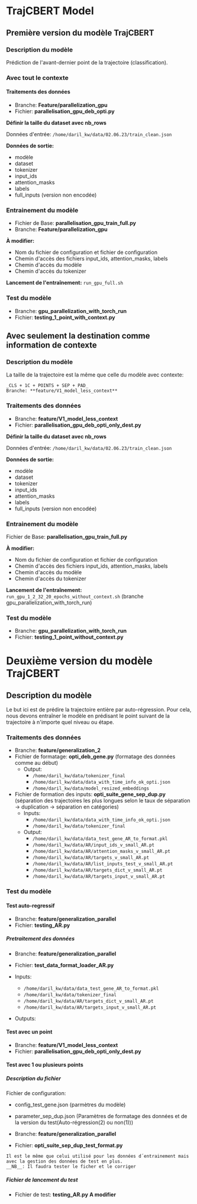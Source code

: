 # TrajCBERT Model

## Première version du modèle TrajCBERT

### Description du modèle

Prédiction de l'avant-dernier point de la trajectoire (classification).

### Avec tout le contexte

#### Traitements des données

- Branche: **Feature/parallelization_gpu**
- Fichier: **parallelisation_gpu_deb_opti.py**

**Définir la taille du dataset avec nb_rows**

Données d'entrée: `/home/daril_kw/data/02.06.23/train_clean.json`

**Données de sortie:**
- modèle
- dataset
- tokenizer
- input_ids
- attention_masks
- labels
- full_inputs (version non encodée)

### Entrainement du modèle

- Fichier de Base: **parallelisation_gpu_train_full.py**
- Branche: **Feature/parallelization_gpu**

**À modifier:**
- Nom du fichier de configuration et fichier de configuration
- Chemin d'accès des fichiers input_ids, attention_masks, labels
- Chemin d'accès du modèle
- Chemin d'accès du tokenizer

**Lancement de l'entraînement:**
`run_gpu_full.sh`


### Test du modèle 
  - Branche: **gpu_parallelization_with_torch_run**
  - Fichier: **testing_1_point_with_context.py**
## Avec seulement la destination comme information de contexte

### Description du modèle

La taille de la trajectoire est la même que celle du modèle avec contexte:

```
_CLS + 1C + POINTS + SEP + PAD_
Branche: **feature/V1_model_less_context**
```

### Traitements des données

- Branche: **feature/V1_model_less_context**
- Fichier: **parallelisation_gpu_deb_opti_only_dest.py**

**Définir la taille du dataset avec nb_rows**

Données d'entrée: `/home/daril_kw/data/02.06.23/train_clean.json`

**Données de sortie:**
- modèle
- dataset
- tokenizer
- input_ids
- attention_masks
- labels
- full_inputs (version non encodée)

### Entrainement du modèle

Fichier de Base: **parallelisation_gpu_train_full.py**

**À modifier:**
- Nom du fichier de configuration et fichier de configuration
- Chemin d'accès des fichiers input_ids, attention_masks, labels
- Chemin d'accès du modèle
- Chemin d'accès du tokenizer

**Lancement de l'entraînement:**
`run_gpu_1_2_32_20_epochs_without_context.sh` (branche gpu_parallelization_with_torch_run)


### Test du modèle 
  - Branche: **gpu_parallelization_with_torch_run**
  - Fichier: **testing_1_point_without_context.py**
# Deuxième version du modèle TrajCBERT

## Description du modèle

Le but ici est de prédire la trajectoire entière par auto-régression. Pour cela, nous devons entraîner le modèle en prédisant le point suivant de la trajectoire à n'importe quel niveau ou étape.

### Traitements des données

- Branche: **feature/generalization_2**
- Fichier de formatage: **opti_deb_gene.py** (formatage des données comme au début)
  - Output:
    - ```/home/daril_kw/data/tokenizer_final```
    - ```/home/daril_kw/data/data_with_time_info_ok_opti.json```
    - ```/home/daril_kw/data/model_resized_embeddings```
- Fichier de formation des inputs: **opti_suite_gene_sep_dup.py** (séparation des trajectoires les plus longues selon le taux de séparation -> duplication -> séparation en catégories)
  - Inputs:
    - `/home/daril_kw/data/data_with_time_info_ok_opti.json`
    - `/home/daril_kw/data/tokenizer_final`
  - Output:
    - `/home/daril_kw/data/data_test_gene_AR_to_format.pkl`
    - `/home/daril_kw/data/AR/input_ids_v_small_AR.pt`
    - `/home/daril_kw/data/AR/attention_masks_v_small_AR.pt`
    - `/home/daril_kw/data/AR/targets_v_small_AR.pt`
    - `/home/daril_kw/data/AR/list_inputs_test_v_small_AR.pt`
    - `/home/daril_kw/data/AR/targets_dict_v_small_AR.pt`
    - `/home/daril_kw/data/AR/targets_input_v_small_AR.pt`


### Test du modèle 
#### Test auto-regressif
 - Branche: **feature/generalization_parallel**
 - Fichier: **testing_AR.py**

 ##### Pretraitement des données
  - Branche: **feature/generalization_parallel**
  - Fichier: **test_data_format_loader_AR.py**

  - Inputs: 
    - `/home/daril_kw/data/data_test_gene_AR_to_format.pkl`
    - `/home/daril_kw/data/tokenizer_final`
    - `/home/daril_kw/data/AR/targets_dict_v_small_AR.pt`
    - `/home/daril_kw/data/AR/targets_input_v_small_AR.pt`

  - Outputs:
  





#### Test avec un point

- Branche: **feature/V1_model_less_context**
- Fichier: **parallelisation_gpu_deb_opti_only_dest.py**

#### Test avec 1 ou plusieurs points
 
##### Description du fichier


Fichier de configuration: 

  - config_test_gene.json (parmètres du modèle)
  - parameter_sep_dup.json (Paramètres de formatage des données et de la version du test(Auto-régression(2) ou non(1)))



- Branche: **feature/generalization_parallel**
- Fichier: **opti_suite_sep_dup_test_format.py** 
``` 
Il est le même que celui utilisé pour les données d´entrainement mais avec la gestion des données de test en plus.
__NB__: Il faudra tester le ficher et le corriger

```


##### Fichier de lancement du test

- Fichier de test: **testing_AR.py**
  **A modifier**








